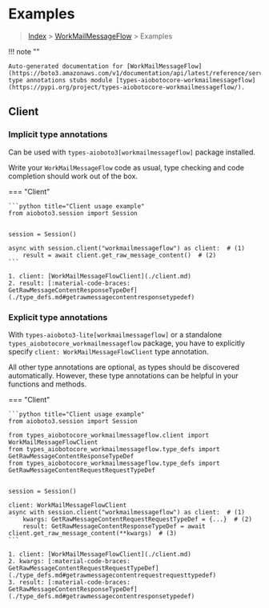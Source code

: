 # Examples

> [Index](../README.md) > [WorkMailMessageFlow](./README.md) > Examples

!!! note ""

    Auto-generated documentation for [WorkMailMessageFlow](https://boto3.amazonaws.com/v1/documentation/api/latest/reference/services/workmailmessageflow.html#WorkMailMessageFlow)
    type annotations stubs module [types-aiobotocore-workmailmessageflow](https://pypi.org/project/types-aiobotocore-workmailmessageflow/).

## Client

### Implicit type annotations

Can be used with `types-aioboto3[workmailmessageflow]` package installed.

Write your `WorkMailMessageFlow` code as usual,
type checking and code completion should work out of the box.



=== "Client"

    ```python title="Client usage example"
    from aioboto3.session import Session


    session = Session()

    async with session.client("workmailmessageflow") as client:  # (1)
        result = await client.get_raw_message_content()  # (2)
    ```

    1. client: [WorkMailMessageFlowClient](./client.md)
    2. result: [:material-code-braces: GetRawMessageContentResponseTypeDef](./type_defs.md#getrawmessagecontentresponsetypedef) 






### Explicit type annotations

With `types-aioboto3-lite[workmailmessageflow]`
or a standalone `types_aiobotocore_workmailmessageflow` package, you have to explicitly specify
`client: WorkMailMessageFlowClient` type annotation.

All other type annotations are optional, as types should be discovered automatically.
However, these type annotations can be helpful in your functions and methods.


=== "Client"

    ```python title="Client usage example"
    from aioboto3.session import Session

    from types_aiobotocore_workmailmessageflow.client import WorkMailMessageFlowClient
    from types_aiobotocore_workmailmessageflow.type_defs import GetRawMessageContentResponseTypeDef
    from types_aiobotocore_workmailmessageflow.type_defs import GetRawMessageContentRequestRequestTypeDef


    session = Session()

    client: WorkMailMessageFlowClient
    async with session.client("workmailmessageflow") as client:  # (1)
        kwargs: GetRawMessageContentRequestRequestTypeDef = {...}  # (2)
        result: GetRawMessageContentResponseTypeDef = await client.get_raw_message_content(**kwargs)  # (3)
    ```

    1. client: [WorkMailMessageFlowClient](./client.md)
    2. kwargs: [:material-code-braces: GetRawMessageContentRequestRequestTypeDef](./type_defs.md#getrawmessagecontentrequestrequesttypedef) 
    3. result: [:material-code-braces: GetRawMessageContentResponseTypeDef](./type_defs.md#getrawmessagecontentresponsetypedef) 






